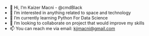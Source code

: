 - 👋 Hi, I’m Kaizer Macni - @cmdBlack
- 👀 I’m interested in anything related to space and technology
- 🌱 I’m currently learning Python For Data Science
- 💞️ I’m looking to collaborate on project that would improve my skills
- 📫 You can reach me via email: kjjmacni@gmail.com

<!---
cmdBlack/cmdBlack is a ✨ special ✨ repository because its `README.md` (this file) appears on your GitHub profile.
You can click the Preview link to take a look at your changes.
--->
